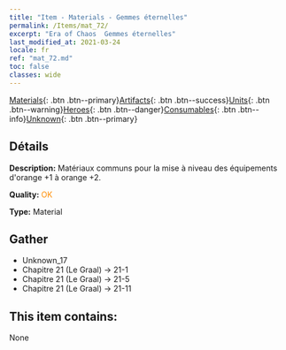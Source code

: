 ```yaml
---
title: "Item - Materials - Gemmes éternelles"
permalink: /Items/mat_72/
excerpt: "Era of Chaos  Gemmes éternelles"
last_modified_at: 2021-03-24
locale: fr
ref: "mat_72.md"
toc: false
classes: wide
---
```

 [Materials](/fr/Items/){: .btn .btn--primary}[Artifacts](/fr/Items/Artifacts/){: .btn .btn--success}[Units](/fr/Items/Units/){: .btn .btn--warning}[Heroes](/fr/Items/Heroes/){: .btn .btn--danger}[Consumables](/fr/Items/Consumables/){: .btn .btn--info}[Unknown](/fr/Items/Unknown/){: .btn .btn--primary}

## Détails
 **Description:** Matériaux communs pour la mise à niveau des équipements d'orange +1 à orange +2.

 **Quality:** <span style="color: #FF8C00">OK</span>

 **Type:** Material

## Gather

*    Unknown_17 
*    Chapitre 21 (Le Graal) -> 21-1 
*    Chapitre 21 (Le Graal) -> 21-5 
*    Chapitre 21 (Le Graal) -> 21-11 

## This item contains:

  None

